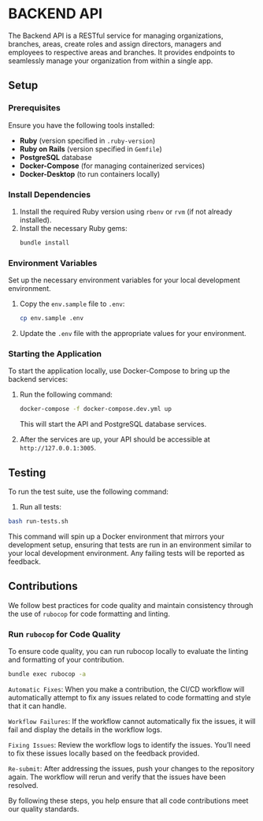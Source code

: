 # BACKEND API

The Backend API is a RESTful service for managing organizations, branches, areas, create roles and assign directors, managers and employees to respective areas and branches. It provides endpoints to seamlessly manage your organization from within a single app.

## Setup

### Prerequisites

Ensure you have the following tools installed:

- **Ruby** (version specified in `.ruby-version`)
- **Ruby on Rails** (version specified in `Gemfile`)
- **PostgreSQL** database
- **Docker-Compose** (for managing containerized services)
- **Docker-Desktop** (to run containers locally)

### Install Dependencies

1. Install the required Ruby version using `rbenv` or `rvm` (if not already installed).
2. Install the necessary Ruby gems:
    ```bash
    bundle install
    ```

### Environment Variables

Set up the necessary environment variables for your local development environment. 

1. Copy the `env.sample` file to `.env`:
    ```bash
    cp env.sample .env
    ```
2. Update the `.env` file with the appropriate values for your environment.


### Starting the Application

To start the application locally, use Docker-Compose to bring up the backend services:

1. Run the following command:
    ```bash
    docker-compose -f docker-compose.dev.yml up
    ```
    This will start the API and PostgreSQL database services.

2. After the services are up, your API should be accessible at `http://127.0.0.1:3005`.


## Testing
To run the test suite, use the following command:

1. Run all tests:
  ```sh
  bash run-tests.sh
  ```
This command will spin up a Docker environment that mirrors your development setup, ensuring that tests are run in an environment similar to your local development environment. Any failing tests will be reported as feedback.


## Contributions

We follow best practices for code quality and maintain consistency through the use of `rubocop` for code formatting and linting.

### Run `rubocop` for Code Quality

To ensure code quality, you can run rubocop locally to evaluate the linting and formatting of your contribution.

```bash
bundle exec rubocop -a
```

`Automatic Fixes`: When you make a contribution, the CI/CD workflow will automatically attempt to fix any issues related to code formatting and style that it can handle.

`Workflow Failures`: If the workflow cannot automatically fix the issues, it will fail and display the details in the workflow logs.

`Fixing Issues`: Review the workflow logs to identify the issues. You’ll need to fix these issues locally based on the feedback provided.

`Re-submit`: After addressing the issues, push your changes to the repository again. The workflow will rerun and verify that the issues have been resolved.

By following these steps, you help ensure that all code contributions meet our quality standards.

